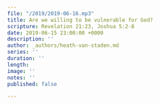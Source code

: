 ```yaml
---
file: "/2019/2019-06-16.mp3"
title: Are we willing to be vulnerable for God?
scripture: Revelation 21:23, Joshua 5:2-8
date: 2019-06-15 23:00:00 +0000
description: ''
author: _authors/heath-van-staden.md
series: ''
duration: ''
length: 
image: ''
notes: ''
published: false

---
```

